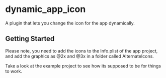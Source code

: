 # dynamic_app_icon

A plugin that lets you change the icon for the app dynamically.

## Getting Started

Please note, you need to add the icons to the Info.plist of the app project, and add the graphics as @2x and @3x in a folder called AlternateIcons.

Take a look at the example project to see how its supposed to be for things to work.
